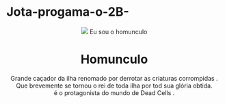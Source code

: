 # Jota-progama-o-2B-
<!DOCTYPE html>
<html lang="pt-br">
<head>
<meta charset="UTF-8">
<meta http-equiv="X-UA-Compatible" content="IE=edge">
<meta name="viewport" content="width=s, initial-scale=1.0">
<link rel="stylesheet" href="jl.css">
<title>meu portfolio</title>
</head>
<body>
<header class="container">
<div class="container">
<!-- Content here -->
</div>
<img src="https://encrypted-tbn0.gstatic.com/images?q=tbn:ANd9GcQF0JpUrCl4uxY4RMJ0PvLiSjhu4A8mPLCvkfWtdlf-ym_tR2h9kZMmNvtpNg_NRCIkCrc&usqp=CAU"/&gt;
<p> Eu sou o homunculo </p>
<h1> Homunculo </h1>
<p>Grande caçador da ilha renomado por derrotar as criaturas corrompidas . <br>
Que brevemente se tornou o rei de toda ilha por tod sua glória obtida. <br>
 é o protagonista do mundo de Dead Cells .</p>


</header>
</body>
</html>

